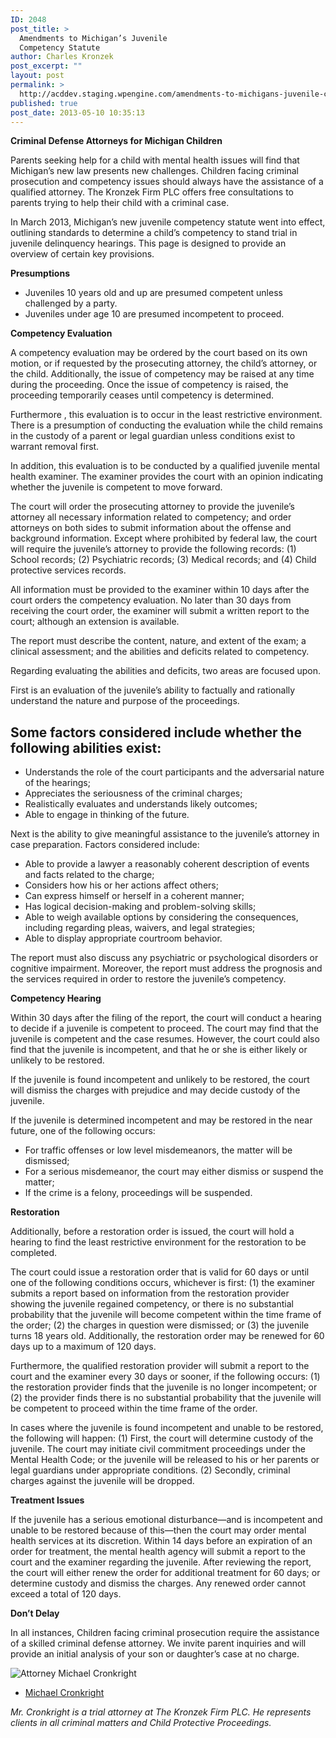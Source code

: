 ```yaml
---
ID: 2048
post_title: >
  Amendments to Michigan’s Juvenile
  Competency Statute
author: Charles Kronzek
post_excerpt: ""
layout: post
permalink: >
  http://acddev.staging.wpengine.com/amendments-to-michigans-juvenile-competency-statute.html
published: true
post_date: 2013-05-10 10:35:13
---
```

<strong>Criminal Defense Attorneys for Michigan Children</strong>

Parents seeking help for a child with mental health issues will find that Michigan’s new law presents new challenges. Children facing criminal prosecution and competency issues should always have the assistance of a qualified attorney. The Kronzek Firm PLC offers free consultations to parents trying to help their child with a criminal case.

In March 2013, Michigan’s new juvenile competency statute went into effect, outlining standards to determine a child’s competency to stand trial in juvenile delinquency hearings. This page is designed to provide an overview of certain key provisions.

<strong>Presumptions</strong>
<ul>
 	<li>Juveniles 10 years old and up are presumed competent unless challenged by a party.</li>
 	<li>Juveniles under age 10 are presumed incompetent to proceed.</li>
</ul>
<strong>Competency Evaluation</strong>

A competency evaluation may be ordered by the court based on its own motion, or if requested by the prosecuting attorney, the child’s attorney, or the child. Additionally, the issue of competency may be raised at any time during the proceeding. Once the issue of competency is raised, the proceeding temporarily ceases until competency is determined.

Furthermore , this evaluation is to occur in the least restrictive environment. There is a presumption of conducting the evaluation while the child remains in the custody of a parent or legal guardian unless conditions exist to warrant removal first.

In addition, this evaluation is to be conducted by a qualified juvenile mental health examiner. The examiner provides the court with an opinion indicating whether the juvenile is competent to move forward.

The court will order the prosecuting attorney to provide the juvenile’s attorney all necessary information related to competency; and order attorneys on both sides to submit information about the offense and background information. Except where prohibited by federal law, the court will require the juvenile’s attorney to provide the following records: (1) School records; (2) Psychiatric records; (3) Medical records; and (4) Child protective services records.

All information must be provided to the examiner within 10 days after the court orders the competency evaluation. No later than 30 days from receiving the court order, the examiner will submit a written report to the court; although an extension is available.

The report must describe the content, nature, and extent of the exam; a clinical assessment; and the abilities and deficits related to competency.

Regarding evaluating the abilities and deficits, two areas are focused upon.

First is an evaluation of the juvenile’s ability to factually and rationally understand the nature and purpose of the proceedings.

<h2>Some factors considered include whether the following abilities exist:</h2>

<ul>
 	<li>Understands the role of the court participants and the adversarial nature of the hearings;</li>
 	<li>Appreciates the seriousness of the criminal charges;</li>
 	<li>Realistically evaluates and understands likely outcomes;</li>
 	<li>Able to engage in thinking of the future.</li>
</ul>
Next is the ability to give meaningful assistance to the juvenile’s attorney in case preparation. Factors considered include:
<ul>
 	<li>Able to provide a lawyer a reasonably coherent description of events and facts related to the charge;</li>
 	<li>Considers how his or her actions affect others;</li>
 	<li>Can express himself or herself in a coherent manner;</li>
 	<li>Has logical decision-making and problem-solving skills;</li>
 	<li>Able to weigh available options by considering the consequences, including regarding pleas, waivers, and legal strategies;</li>
 	<li>Able to display appropriate courtroom behavior.</li>
</ul>
The report must also discuss any psychiatric or psychological disorders or cognitive impairment. Moreover, the report must address the prognosis and the services required in order to restore the juvenile’s competency.

<strong>Competency Hearing</strong>

Within 30 days after the filing of the report, the court will conduct a hearing to decide if a juvenile is competent to proceed. The court may find that the juvenile is competent and the case resumes. However, the court could also find that the juvenile is incompetent, and that he or she is either likely or unlikely to be restored.

If the juvenile is found incompetent and unlikely to be restored, the court will dismiss the charges with prejudice and may decide custody of the juvenile.

If the juvenile is determined incompetent and may be restored in the near future, one of the following occurs:
<ul>
 	<li>For traffic offenses or low level misdemeanors, the matter will be dismissed;</li>
 	<li>For a serious misdemeanor, the court may either dismiss or suspend the matter;</li>
 	<li>If the crime is a felony, proceedings will be suspended.</li>
</ul>
<strong>Restoration</strong>

Additionally, before a restoration order is issued, the court will hold a hearing to find the least restrictive environment for the restoration to be completed.

The court could issue a restoration order that is valid for 60 days or until one of the following conditions occurs, whichever is first: (1) the examiner submits a report based on information from the restoration provider showing the juvenile regained competency, or there is no substantial probability that the juvenile will become competent within the time frame of the order; (2) the charges in question were dismissed; or (3) the juvenile turns 18 years old. Additionally, the restoration order may be renewed for 60 days up to a maximum of 120 days.

Furthermore, the qualified restoration provider will submit a report to the court and the examiner every 30 days or sooner, if the following occurs: (1) the restoration provider finds that the juvenile is no longer incompetent; or (2) the provider finds there is no substantial probability that the juvenile will be competent to proceed within the time frame of the order.

In cases where the juvenile is found incompetent and unable to be restored, the following will happen: (1) First, the court will determine custody of the juvenile. The court may initiate civil commitment proceedings under the Mental Health Code; or the juvenile will be released to his or her parents or legal guardians under appropriate conditions. (2) Secondly, criminal charges against the juvenile will be dropped.

<strong>Treatment Issues</strong>

If the juvenile has a serious emotional disturbance—and is incompetent and unable to be restored because of this—then the court may order mental health services at its discretion. Within 14 days before an expiration of an order for treatment, the mental health agency will submit a report to the court and the examiner regarding the juvenile. After reviewing the report, the court will either renew the order for additional treatment for 60 days; or determine custody and dismiss the charges. Any renewed order cannot exceed a total of 120 days.

<strong>Don’t Delay</strong>

In all instances, Children facing criminal prosecution require the assistance of a skilled criminal defense attorney. We invite parent inquiries and will provide an initial analysis of your son or daughter’s case at no charge.

<img src="http://acddev.staging.wpengine.com/images/Cronkright.png" alt="Attorney Michael Cronkright" />

- <a href="http://acddev.staging.wpengine.com/Trial-Attorneys.html#1">Michael Cronkright</a>

<em>Mr. Cronkright is a trial attorney at The Kronzek Firm PLC. He represents clients in all criminal matters and Child Protective Proceedings.</em>